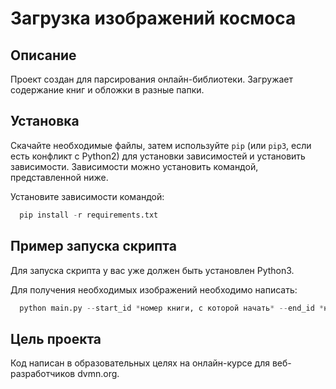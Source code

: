 
# Загрузка изображений космоса
## Описание
Проект создан для парсирования онлайн-библиотеки. Загружает содержание книг и обложки в разные папки.


## Установка
Скачайте необходимые файлы, затем используйте `pip` (или `pip3`, если есть конфликт с Python2) для установки зависимостей и установить зависимости. Зависимости можно установить командой, представленной ниже.


Установите зависимости командой:
```python
  pip install -r requirements.txt
```

## Пример запуска скрипта
Для запуска скрипта у вас уже должен быть установлен Python3.

Для получения необходимых изображений необходимо написать:

```python
  python main.py --start_id *номер книги, с которой начать* --end_id *номер книги, на которой закончить*
```


## Цель проекта
Код написан в образовательных целях на онлайн-курсе для веб-разработчиков dvmn.org.
